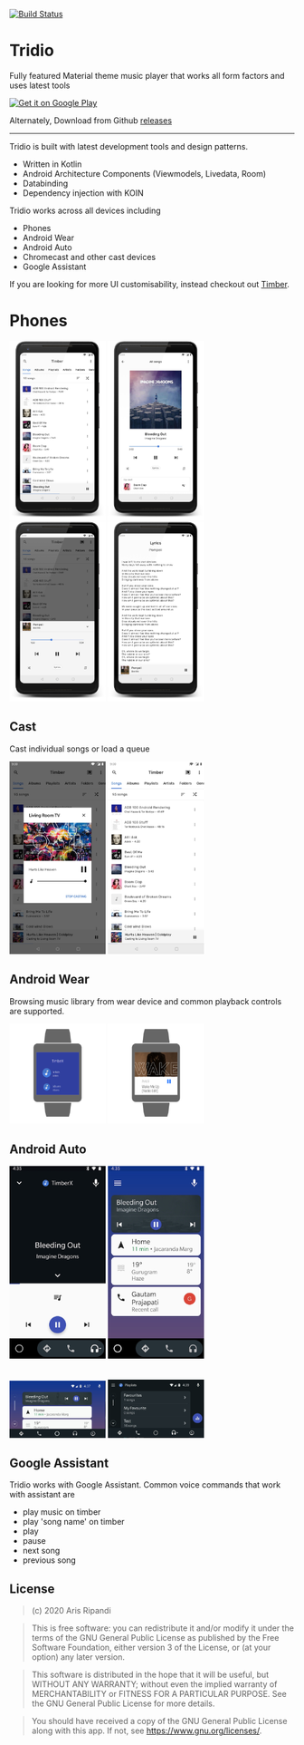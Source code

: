 [![Build Status](https://travis-ci.org/riipandi/tridio.svg?branch=master)](https://travis-ci.org/riipandi/tridio)

# Tridio
Fully featured Material theme music player that works all form factors and uses latest tools

<a href='https://play.google.com/store/apps/details?id=dev.altaris.tridio'><img alt='Get it on Google Play' src='https://play.google.com/intl/en_us/badges/images/generic/en_badge_web_generic.png' height=90px/></a>

Alternately, Download from Github [releases](https://github.com/riipandi/tridio/releases)
* * *
Tridio is built with latest development tools and design patterns.
- Written in Kotlin
- Android Architecture Components (Viewmodels, Livedata, Room)
- Databinding
- Dependency injection with KOIN

Tridio works across all devices including
- Phones
- Android Wear
- Android Auto
- Chromecast and other cast devices
- Google Assistant

If you are looking for more UI customisability, instead checkout out [Timber](https://github.com/naman14/Timber).

# Phones

<p float="left">
  <img src="https://raw.githubusercontent.com/riipandi/tridio/master/art/phone1.png" width="170" />
  <img src="https://raw.githubusercontent.com/riipandi/tridio/master/art/phone2.png" width="170" />
  <img src="https://raw.githubusercontent.com/riipandi/tridio/master/art/phone4.png" width="170" />
  <img src="https://raw.githubusercontent.com/riipandi/tridio/master/art/phone3.png" width="170" />
</p>

## Cast

Cast individual songs or load a queue

<p float="left">
  <img src="https://raw.githubusercontent.com/riipandi/tridio/master/art/cast1.jpg" width="170" />
  <img src="https://raw.githubusercontent.com/riipandi/tridio/master/art/cast2.jpg" width="170" />
</p>

## Android Wear

Browsing music library from wear device and common playback controls are supported.

<p float="left">
  <img src="https://raw.githubusercontent.com/riipandi/tridio/master/art/wear1.png" width="170" />
  <img src="https://raw.githubusercontent.com/riipandi/tridio/master/art/wear2.png" width="170" />
</p>

## Android Auto

<p float="left">

  <img src="https://raw.githubusercontent.com/riipandi/tridio/master/art/auto3.jpg" width="170" />
  <img src="https://raw.githubusercontent.com/riipandi/tridio/master/art/auto4.jpg" width="170" />
  <br>
  <br>
  <br>
   <img src="https://raw.githubusercontent.com/riipandi/tridio/master/art/auto1.png" width="170" />
  <img src="https://raw.githubusercontent.com/riipandi/tridio/master/art/auto2.png" width="170" />

</p>

## Google Assistant

Tridio works with Google Assistant. Common voice commands that work with assistant are

 - play music on timber
 - play 'song name' on timber
 - play
 - pause
 - next song
 - previous song

## License

>(c) 2020 Aris Ripandi

>This is free software: you can redistribute it and/or modify it under the terms of the GNU General Public License as published by the Free Software Foundation, either version 3 of the License, or (at your option) any later version.

>This software is distributed in the hope that it will be useful, but WITHOUT ANY WARRANTY; without even the implied warranty of MERCHANTABILITY or FITNESS FOR A PARTICULAR PURPOSE. See the GNU General Public License for more details.

>You should have received a copy of the GNU General Public License along with this app. If not, see <https://www.gnu.org/licenses/>.
